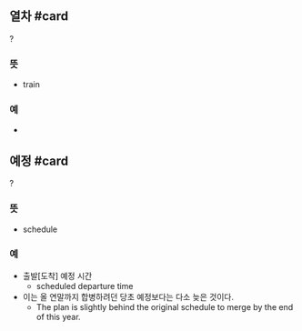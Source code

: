 ## 열차 #card
?
### 뜻
- train
### 예
-
<!--SR:!2026-04-17,388,292-->

## 예정 #card
?
### 뜻
- schedule
### 예
- 출발[도착] 예정 시간
  - scheduled departure time
- 이는 올 연말까지 합병하려던 당초 예정보다는 다소 늦은 것이다.
  - The plan is slightly behind the original schedule to merge by the end of this year.
<!--SR:!2025-04-06,17,150-->
